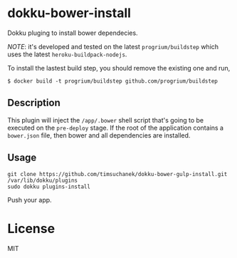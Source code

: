 dokku-bower-install
===================

Dokku pluging to install bower dependecies.

*NOTE*: it's developed and tested on the latest `progrium/buildstep` which uses the latest `heroku-buildpack-nodejs`.

To install the lastest build step, you should remove the existing one and run,

```
$ docker build -t progrium/buildstep github.com/progrium/buildstep
```

## Description

This plugin will inject the `/app/.bower` shell script that's going to be executed on the `pre-deploy` stage. If the root of the application contains a `bower.json` file, then bower and all dependencies are installed.

## Usage

```
git clone https://github.com/timsuchanek/dokku-bower-gulp-install.git /var/lib/dokku/plugins
sudo dokku plugins-install
```

Push your app.

# License

MIT
